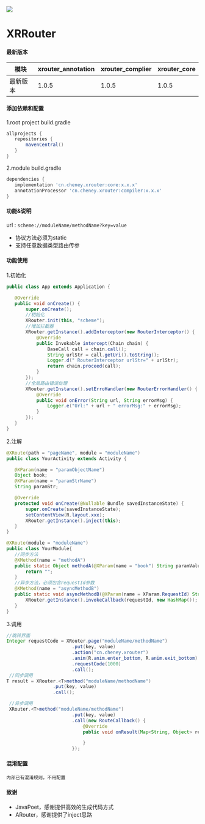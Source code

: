 ![](media/XRouter.png)

# XRRouter

#### 最新版本

|  模块 | xrouter_annotation  |  xrouter_complier|xrouter_core|
| ------------ | ------------ | ------------ | ------------ |
| 最新版本 | 1.0.5|  1.0.5 |1.0.5 |



#### 添加依赖和配置

1.root project build.gradle

```gradle
allprojects {
   repositories {
       mavenCentral()
   }
}
```

2.module build.gradle

```gradle
dependencies {
   implementation 'cn.cheney.xrouter:core:x.x.x'
   annotationProcessor 'cn.cheney.xrouter:compiler:x.x.x'
}
```

#### 功能&说明

url : `scheme://moduleName/methodName?key=value`

* 协议方法必须为static
* 支持任意数据类型路由传参

#### 功能使用

1.初始化

```java
public class App extends Application {

   @Override
   public void onCreate() {
       super.onCreate();
       //初始化
       XRouter.init(this, "scheme");
       //增加拦截器
       XRouter.getInstance().addInterceptor(new RouterInterceptor() {
           @Override
           public Invokable intercept(Chain chain) {
               BaseCall call = chain.call();
               String urlStr = call.getUri().toString();
               Logger.d(" RouterInterceptor urlStr=" + urlStr);
               return chain.proceed(call);
           }
       });
       //全局路由错误处理
       XRouter.getInstance().setErroHandler(new RouterErrorHandler() {
           @Override
           public void onError(String url, String errorMsg) {
               Logger.e("Url:" + url + " errorMsg:" + errorMsg);
           }
       });
   }
}
```

2.注解

```java
@XRoute(path = "pageName", module = "moduleName")
public class YourActivity extends Activity {

   @XParam(name = "paramObjectName")
   Object book;
   @XParam(name = "paramStrName")
   String paramStr;

   @Override
   protected void onCreate(@Nullable Bundle savedInstanceState) {
       super.onCreate(savedInstanceState);
       setContentView(R.layout.xxx);
       XRouter.getInstance().inject(this);
   }
}

@XRoute(module = "moduleName")
public class YourModule{
   //同步方法
   @XMethod(name = "methodA")
   public static Object methodA(@XParam(name = "book") String paramValue) {
       return "";
   }
   //异步方法，必须包含requestId参数
   @XMethod(name = "asyncMethodB")
   public static void asyncMethodB(@XParam(name = XParam.RequestId) String requestId) {
       XRouter.getInstance().invokeCallback(requestId, new HashMap());
   }
}
```

3.调用

```java
//跳转界面
Integer requestCode = XRouter.page("moduleName/methodName")
                        .put(key, value)
                        .action("cn.cheney.xrouter")
                        .anim(R.anim.enter_bottom, R.anim.exit_bottom)
                        .requestCode(1000)
                        .call();
 //同步调用
T result = XRouter.<T>method("moduleName/methodName")
                 .put(key, value)
                 .call();

 //异步调用
 XRouter.<T>method("moduleName/methodName")
                        .put(key, value)
                        .call(new RouteCallback() {
                            @Override
                            public void onResult(Map<String, Object> result) {

                            }
                        });
```

#### 混淆配置

```
内部已有混淆规则，不用配置
```

#### 致谢

* JavaPoet，感谢提供高效的生成代码方式
* ARouter，感谢提供了inject思路



